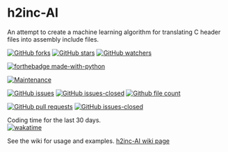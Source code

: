 # h2inc-AI
An attempt to create a machine learning algorithm for translating C header files into assembly include files.

[![GitHub forks](https://img.shields.io/github/forks/JLG-Skunkworks/h2inc-AI.svg?style=social&label=Fork&maxAge=2592000)](https://GitHub.com/JLG-Skunkworks/h2inc-AI/network/)
[![GitHub stars](https://img.shields.io/github/stars/JLG-Skunkworks/h2inc-AI.svg?style=social&label=Star&maxAge=2592000)](https://GitHub.com/JLG-Skunkworks/h2inc-AI/stargazers/)
[![GitHub watchers](https://img.shields.io/github/watchers/JLG-Skunkworks/h2inc-AI.svg?style=social&label=Watch&maxAge=2592000)](https://GitHub.com/JLG-Skunkworks/h2inc-AI/watchers/)

[![forthebadge made-with-python](http://ForTheBadge.com/images/badges/made-with-python.svg)](https://www.python.org/)

[![Maintenance](https://img.shields.io/badge/Maintained%3F-yes-green.svg)](https://GitHub.com/JLG-Skunkworks/h2inc-AI.github.io/graphs/commit-activity)

[![GitHub issues](https://img.shields.io/github/issues/JLG-Skunkworks/h2inc-AI.svg)](https://GitHub.com/JLG-Skunkworks/h2inc-AI/issues/)
[![GitHub issues-closed](https://img.shields.io/github/issues-closed/JLG-Skunkworks/h2inc-AI.svg)](https://GitHub.com/JLG-Skunkworks/h2inc-AI/issues?q=is%3Aissue+is%3Aclosed)
[![Github file count](https://img.shields.io/github/directory-file-count/JLG-Skunkworks/h2inc-AI)]()

[![GitHub pull requests](https://img.shields.io/github/pulls/JLG-Skunkworks/h2inc-AI.svg)](https://GitHub.com/JLG-Skunkworks/h2inc-AI/pulls/)
[![GitHub issues-closed](https://img.shields.io/github/issues-closed/JLG-Skunkworks/h2inc-AI.svg)](https://GitHub.com/JLG-Skunkworks/h2inc-AI/issues?q=is%3Aissue+is%3Aclosed)

Coding time for the last 30 days.</br>
[![wakatime](https://wakatime.com/badge/user/d43f2852-fd6f-45b4-b713-558ad18204d4/project/6cc5eb09-cd1a-4dab-a58d-ee38993b0c83.svg)](https://wakatime.com/badge/user/d43f2852-fd6f-45b4-b713-558ad18204d4/project/6cc5eb09-cd1a-4dab-a58d-ee38993b0c83)

See the wiki for usage and examples.
[h2inc-AI wiki page](https://github.com/JLG-Skunkworks/h2inc-AI/wiki)
